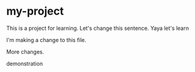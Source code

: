 # my-project
This is a project for learning. Let's change this sentence. Yaya let's learn

I'm making a change to this file.

More changes.

demonstration
